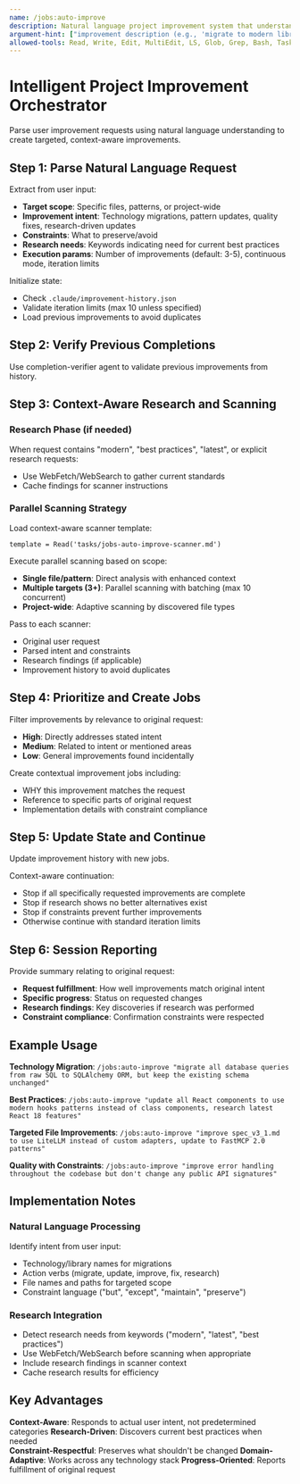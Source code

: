```yaml
---
name: /jobs:auto-improve
description: Natural language project improvement system that understands contextual improvement requests and creates targeted scanners with safeguards against infinite loops
argument-hint: ["improvement description (e.g., 'migrate to modern libraries', 'follow best practices')"]
allowed-tools: Read, Write, Edit, MultiEdit, LS, Glob, Grep, Bash, Task, WebFetch, WebSearch
---
```

<!-- OPTIMIZATION_TIMESTAMP: 2025-08-21 14:36:50 -->

# Intelligent Project Improvement Orchestrator

Parse user improvement requests using natural language understanding to create targeted, context-aware improvements.

## Step 1: Parse Natural Language Request

Extract from user input:
- **Target scope**: Specific files, patterns, or project-wide
- **Improvement intent**: Technology migrations, pattern updates, quality fixes, research-driven updates
- **Constraints**: What to preserve/avoid 
- **Research needs**: Keywords indicating need for current best practices
- **Execution params**: Number of improvements (default: 3-5), continuous mode, iteration limits

Initialize state:
- Check `.claude/improvement-history.json`
- Validate iteration limits (max 10 unless specified)
- Load previous improvements to avoid duplicates

## Step 2: Verify Previous Completions
Use completion-verifier agent to validate previous improvements from history.

## Step 3: Context-Aware Research and Scanning

### Research Phase (if needed)
When request contains "modern", "best practices", "latest", or explicit research requests:
- Use WebFetch/WebSearch to gather current standards
- Cache findings for scanner instructions

### Parallel Scanning Strategy
Load context-aware scanner template:
```
template = Read('tasks/jobs-auto-improve-scanner.md')
```

Execute parallel scanning based on scope:
- **Single file/pattern**: Direct analysis with enhanced context
- **Multiple targets (3+)**: Parallel scanning with batching (max 10 concurrent)
- **Project-wide**: Adaptive scanning by discovered file types

Pass to each scanner:
- Original user request
- Parsed intent and constraints  
- Research findings (if applicable)
- Improvement history to avoid duplicates

## Step 4: Prioritize and Create Jobs

Filter improvements by relevance to original request:
- **High**: Directly addresses stated intent
- **Medium**: Related to intent or mentioned areas  
- **Low**: General improvements found incidentally

Create contextual improvement jobs including:
- WHY this improvement matches the request
- Reference to specific parts of original request
- Implementation details with constraint compliance

## Step 5: Update State and Continue

Update improvement history with new jobs.

Context-aware continuation:
- Stop if all specifically requested improvements are complete
- Stop if research shows no better alternatives exist
- Stop if constraints prevent further improvements
- Otherwise continue with standard iteration limits

## Step 6: Session Reporting

Provide summary relating to original request:
- **Request fulfillment**: How well improvements match original intent
- **Specific progress**: Status on requested changes
- **Research findings**: Key discoveries if research was performed
- **Constraint compliance**: Confirmation constraints were respected

## Example Usage

**Technology Migration**:
`/jobs:auto-improve "migrate all database queries from raw SQL to SQLAlchemy ORM, but keep the existing schema unchanged"`

**Best Practices**:
`/jobs:auto-improve "update all React components to use modern hooks patterns instead of class components, research latest React 18 features"`

**Targeted File Improvements**:
`/jobs:auto-improve "improve spec_v3_1.md to use LiteLLM instead of custom adapters, update to FastMCP 2.0 patterns"`

**Quality with Constraints**:
`/jobs:auto-improve "improve error handling throughout the codebase but don't change any public API signatures"`

## Implementation Notes

### Natural Language Processing
Identify intent from user input:
- Technology/library names for migrations
- Action verbs (migrate, update, improve, fix, research)
- File names and paths for targeted scope
- Constraint language ("but", "except", "maintain", "preserve")

### Research Integration
- Detect research needs from keywords ("modern", "latest", "best practices")
- Use WebFetch/WebSearch before scanning when appropriate
- Include research findings in scanner context
- Cache research results for efficiency

## Key Advantages

**Context-Aware**: Responds to actual user intent, not predetermined categories
**Research-Driven**: Discovers current best practices when needed  
**Constraint-Respectful**: Preserves what shouldn't be changed
**Domain-Adaptive**: Works across any technology stack
**Progress-Oriented**: Reports fulfillment of original request